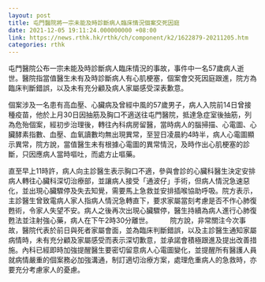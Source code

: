 ```yaml
---
layout: post
title: 屯門醫院將一宗未能及時診斷病人臨床情況個案交死因庭
date: 2021-12-05 19:11:24.000000000 +08:00
link: https://news.rthk.hk/rthk/ch/component/k2/1622879-20211205.htm
categories: rthk
---
```


屯門醫院公布一宗未能及時診斷病人臨床情況的事故，事件中一名57歲病人逝世。醫院指當值醫生未有及時診斷病人有心肌梗塞，個案會交死因庭跟進，院方為臨床判斷錯誤，以及未有充分顧及病人家屬感受深表歉意。

個案涉及一名患有高血壓、心臟病及曾經中風的57歲男子，病人入院前14日曾接種疫苗，他於上月30日因抽筋及胸口不適送往屯門醫院，抵達急症室後抽筋，列為危殆個案，經初步治理後，轉往內科病房留醫，當時病人的腦掃描、心電圖、心臟酵素指數、血壓、血氧讀數均無出現異常，至翌日凌晨約4時半，病人心電圖顯示異常，院方說，當值醫生未有根據心電圖的異常情況，及時作出心肌梗塞的診斷，只因應病人當時嘔吐，而處方止嘔藥。

直至早上11時許，病人向主診醫生表示胸口不適，參與會診的心臟科醫生決定安排病人轉往心臟科深切治療部，並讓病人接受「通波仔」手術，但病人情況急速惡化，並出現心臟驟停及失去知覺，需要馬上急救並安排插喉協助呼吸。院方表示，主診醫生曾致電病人家人指病人情況急轉直下，要求家屬當刻考慮是否不作心肺復甦術，令家人失望不安。病人之後再次出現心臟驟停，醫生持續為病人進行心肺復甦法並注射強心藥，病人在下午2時30分離世。
　　 
院方說，非常關注今次事故，醫院代表於前日與死者家屬會面，並為臨床判斷錯誤，以及主診醫生通知家屬病情時，未有充分顧及家屬感受而表示深切歉意，並承諾會積極跟進及提出改善措施。內科已經即時加強提醒醫生要密切留意病人心電圖變化，並提醒所有醫護人員就病情嚴重的個案務必加強溝通，制訂適切治療方案，處理危重病人的急救時，亦要充分考慮家人的憂慮。
